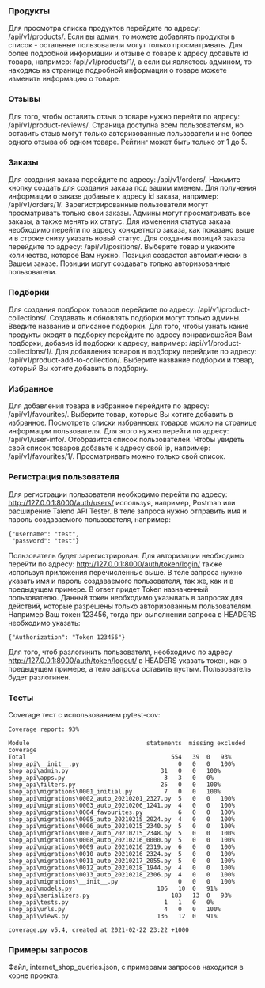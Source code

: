 ### Продукты ###
Для просмотра списка продуктов перейдите по адресу: /api/v1/products/. Если вы админ, то можете добавлять продукты в
список - остальные пользователи могут только просматривать. Для более подробной информации и отзыве о товаре к адресу
добавьте id товара, например: /api/v1/products/1/, а если вы являетесь админом, то находясь на странице подробной
информации о товаре можете изменить информацию о товаре. 
### Отзывы ###
Для того, чтобы оставить отзыв о товаре нужно перейти по адресу: /api/v1/product-reviews/. Страница доступна всем 
пользователям, но оставить отзыв могут только авторизованные пользователи и не более одного отзыва об одном товаре. 
Рейтинг может быть только от 1 до 5.
### Заказы ###
Для создания заказа перейдите по адресу: /api/v1/orders/. Нажмите кнопку создать для создания заказа под вашим именем.
Для получения информации о заказе добавьте к адресу id заказа, например: /api/v1/orders/1/. Зарегистрированные
пользователи могут просматривать только свои заказы. Админы могут просматривать все заказы, а также менять их статус.
Для изменения статуса заказа необходимо перейти по адресу конкретного заказа, как показано выше и в строке снизу указать
новый статус. Для создания позиций заказа перейдите по адресу: /api/v1/positions/. Выберите товар и укажите количество,
которое Вам нужно. Позиция создастся автоматически в Вашем заказе. Позиции могут создавать только авторизованные
пользователи.
### Подборки ###
Для создания подборок товаров перейдите по адресу: /api/v1/product-collections/. Создавать и обновлять подборки могут
только админы. Введите название и описаное подборки. Для того, чтобы узнать какие продукты входят в подборку перейдите
по адресу понравившейся Вам подборки, добавив id подборки к адресу, например: /api/v1/product-collections/1/. Для
добавления товаров в подборку перейдите по адресу: /api/v1/product-add-to-collection/. Выберите название подборки и
товар, который Вы хотите добавить в подборку.
### Избранное ###
Для добавления товара в избранное перейдите по адресу: /api/v1/favourites/. Выберите товар, которые Вы хотите добавить
в избранное. Посмотреть списки избранноых товаров можно на странице информации пользователя. Для этого нужно перейти по
адресу: /api/v1/user-info/. Отобразится список пользователей. Чтобы увидеть свой список товаров добавьте к адресу свой 
ip, например: /api/v1/favourites/1/. Просматривать можно только свой список.
### Регистрация пользователя ###
Для регистрации пользователя необходимо перейти по адресу: http://127.0.0.1:8000/auth/users/ используя, например, Postman
или расширение Talend API Tester. В теле запроса нужно отправить имя и пароль создаваемого пользователя, например:
```
{"username": "test",
 "password": "test"}
```
Пользователь будет зарегистрирован. Для авторизации необходимо перейти по адресу: http://127.0.0.1:8000/auth/token/login/
также используя приложения перечисленные выше. В теле запроса нужно указать имя и пароль создаваемого пользователя,
так же, как и в предыдущем примере. В ответ придет Token назначенный пользователю. Данный токен необходимо указывать в
запросах для действий, которые разрешены только авторизованным пользователям. Например Ваш токен 123456, тогда при
выполнении запроса в HEADERS необходимо указать:
```
{"Authorization": "Token 123456"}
```
Для того, чтоб разлогинить пользователя, необходимо по адресу http://127.0.0.1:8000/auth/token/logout/ в HEADERS указать
токен, как в предыдущем примере, а тело запроса оставить пустым. Пользователь будет разлогинен.
### Тесты ###
Coverage тест с использованием pytest-cov:
```
Coverage report: 93%

Module	                               statements  missing excluded	coverage
Total	                                      554	39	0	93%
shop_api\__init__.py	                        0	0	0	100%
shop_api\admin.py	                       31	0	0	100%
shop_api\apps.py	                        3	3	0	0%
shop_api\filters.py	                       25	0	0	100%
shop_api\migrations\0001_initial.py	        7	0	0	100%
shop_api\migrations\0002_auto_20210201_2327.py	5	0	0	100%
shop_api\migrations\0003_auto_20210206_1241.py	4	0	0	100%
shop_api\migrations\0004_favourites.py	        6	0	0	100%
shop_api\migrations\0005_auto_20210215_2024.py	4	0	0	100%
shop_api\migrations\0006_auto_20210215_2340.py	5	0	0	100%
shop_api\migrations\0007_auto_20210215_2348.py	5	0	0	100%
shop_api\migrations\0008_auto_20210216_0000.py	5	0	0	100%
shop_api\migrations\0009_auto_20210216_2319.py	6	0	0	100%
shop_api\migrations\0010_auto_20210216_2324.py	5	0	0	100%
shop_api\migrations\0011_auto_20210217_2055.py	5	0	0	100%
shop_api\migrations\0012_auto_20210218_1944.py	4	0	0	100%
shop_api\migrations\0013_auto_20210218_2306.py	4	0	0	100%
shop_api\migrations\__init__.py	                0	0	0	100%
shop_api\models.py	                      106	10	0	91%
shop_api\serializers.py	                      183	13	0	93%
shop_api\tests.py	                        1	1	0	0%
shop_api\urls.py	                        4	0	0	100%
shop_api\views.py	                      136	12	0	91%

coverage.py v5.4, created at 2021-02-22 23:22 +1000
```
### Примеры запросов ###
Файл, internet_shop_queries.json, с примерами запросов находится в корне проекта.
